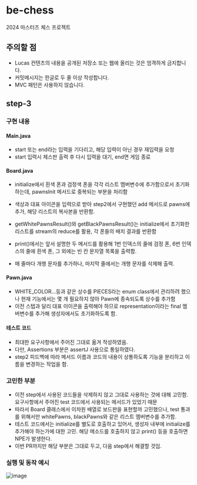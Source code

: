 # be-chess

2024 마스터즈 체스 프로젝트

## 주의할 점

- Lucas 컨텐츠의 내용을 공개된 저장소 또는 웹에 올리는 것은 엄격하게 금지합니다.
- 커밋메시지는 한글로 두 줄 이상 작성합니다.
- MVC 패턴은 사용하지 않습니다.

## step-3
### 구현 내용
#### Main.java
- start 또는 end라는 입력을 기다리고, 해당 입력이 아닌 경우 재입력을 요청 
- start 입력시 체스판 출력 후 다시 입력을 대기, end면 게임 종료

#### Board.java
- initialize에서 흰색 폰과 검정색 폰을 각각 리스트 멤버변수에 추가함으로서 초기화하는데, pawnsInit 메서드로 중복되는 부분을 처리함 
- 색상과 대표 아이콘을 입력으로 받아 step2에서 구현했던 add 메서드로 pawns에 추가, 해당 리스트의 복사본을 반환함.

- getWhitePawnsResult()와 getBlackPawnsResult()는 initialize에서 초기화한 리스트를 stream의 reduce를 활용, 각 폰들의 배치 결과를 반환함

- print()에서는 앞서 설명한 두 메서드를 활용해 1번 인덱스의 줄에 검정 폰, 6번 인덱스의 줄에 흰색 폰, 그 외에는 빈 칸 문자열 목록을 출력함.
- 매 줄마다 개행 문자를 추가하나, 마지막 줄에서는 개행 문자를 삭제해 출력.

#### Pawn.java
- WHITE_COLOR...등과 같은 상수를 PIECES라는 enum class에서 관리하려 했으나 현재 기능에서는 몇 개 필요하지 않아 Pawn에 종속되도록 상수를 추가함
- 이전 스텝과 달리 대표 이이콘을 출력해야 하므로 representation이라는 final 멤버변수를 추가해 생성자에서도 초기화하도록 함.

#### 테스트 코드
- 최대한 요구사항에서 주어진 그대로 옮겨 작성하였음.
- 다만, Assertions 부분은 assertJ 사용으로 통일하였다.
- step2 피드백에 따라 메서드 이름과 코드의 내용이 상통하도록 기능을 분리하고 이름을 변경하는 작업을 함.

### 고민한 부분
- 이전 step에서 사용된 코드들을 삭제하지 않고 그대로 사용하는 것에 대해 고민함. 요구사항에서 주어진 test 코드에서 사용되는 메서드가 있었기 때문 
- 따라서 Board 클래스에서 이차원 배열로 보드판을 표현할까 고민했으나, test 통과를 위해서만 whitePawns, blackPawns와 같은 리스트 멤버변수를 추가함.
- 테스트 코드에서는 initialize를 별도로 호출하고 있어서, 생성자 내부에 initialize를 추가해야 하는가에 대한 고민. 해당 메소드를 호출하지 않고 print() 등을 호출하면 NPE가 발생한다.
- 이번 PR까지만 해당 부분은 그대로 두고, 다음 step에서 해결할 것임.

### 실행 및 동작 예시
![image](https://github.com/codesquad-members-2024/be-chess/assets/71365547/f2f8de4a-3b60-4961-9424-24341e9c9f29)
